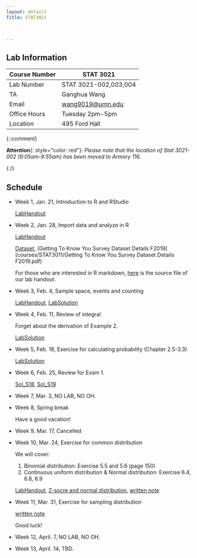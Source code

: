 ```yaml
---
layout: default
Title: STAT3021



---
```



## Lab Information

| Course Number | STAT 3021             |
| ------------- | --------------------- |
| Lab Number    | STAT 3021-002,003,004 |
| TA            | Ganghua Wang          |
| Email         | wang9019@umn.edu      |
| Office Hours  | Tuesday 2pm-5pm <br/> |
| Location      | 495 Ford Hall         |

{::comment}

**Attention**{: style="color: red"}: *Please note that the location of Stat 3021-002 (9:05am-9:55am) has been moved to Armory 116.* 

{:/}

<!-- ## Announcement

Well, according to recent updates on COVID-19, as you’ve already known, all classes are turned to on-line instructions. Here are the instructions for Lab and office hours for the remaining semester.

1. Lab and office hours will be held during the original time through ZOOM. You can log in to ZOOM at [umn.zoom.us](http://umn.zoom.us/) and download the APP if needed. The link to the meeting room is [https://umn.zoom.us/j/187830689](https://www.google.com/url?q=https%3A%2F%2Fumn.zoom.us%2Fj%2F187830689). Meeting ID: 187 830 689. 

   You can click on the icon below to add this event to your Google calendar.

   [![img](https://www.google.com/calendar/images/ext/gc_button1_en.gif)](https://calendar.google.com/event?action=TEMPLATE&tmeid=amJycDRqdWN1ZGRtYTh1Y21nYmZodXFtZjhfMjAyMDAzMjRUMTQwMDAwWiB3YW5nOTAxOUB1bW4uZWR1&tmsrc=wang9019%40umn.edu&scp=ALL)

2. For office hours, you can join the same meeting room above and unmute yourself to ask questions. You can also share your screen and write down anything you want to show me. Please wait if others are asking questions.

3. Feel free to join any lab section and ask questions at any time. Here are some **Online etiquette:**

   - Use headphones if possible. Mute yourself (unless you are talking). 
   - Don’t interrupt when another student is talking.
   - When something weird happens on the screen, or the sound stops, speak up or send a chat message in Zoom. My screen layout is somewhat different from the participants' screen.

4. If you have any questions, like you’re unfamiliar with ZOOM, don’t hesitate to reach out.

5. At last, stay healthy, take care of yourselves. -->



## Schedule

- Week 1, Jan. 21, Introduction to R and RStudio

  [LabHandout](courses/STAT3021/LabHandout_Week1.pdf)

- Week 2, Jan. 28, Import data and analyze in R

  [LabHandout](courses/STAT3021/Lab2_3021_S20.pdf) 
  
  [Dataset](courses/STAT3011/SurveyFall2019.csv), [Getting To Know You Survey Dataset Details F2019](courses/STAT3011/Getting To Know You Survey Dataset Details F2019.pdf)
  
  For those who are interested in R markdown, [here](courses/STAT3021/Lab2_3021_S20.rmd) is the source file of our lab handout. 
  
- Week 3, Feb. 4, Sample space, events and counting

  [LabHandout](courses/STAT3021/LabHandout3_3021_S19.pdf), [LabSolution](courses/STAT3021/Lab3_Sol.pdf)
  
- Week 4, Feb. 11, Review of integral

  Forget about the derivation of Example 2.
  
  [LabSolution](courses/STAT3021/Lab4_3021.pdf)

- Week 5, Feb. 18, Exercise for calculating probability (Chapter 2.5-3.3)

  [LabSolution](courses/STAT3021/LabWeek5Sol_3021_S20.pdf)

- Week 6, Feb. 25, Review for Exam 1. 

  [Sol_S18](courses/STAT3021/MidTermExamSol_3021_S18.pdf), [Sol_S19](courses/STAT3021/Exam1Sol_3021_S19.pdf)

- Week 7, Mar. 3, NO LAB, NO OH.

- Week 8, Spring break

  Have a good vacation!

- Week 9, Mar. 17, Cancelled

- Week 10, Mar. 24, Exercise for common distribution

  We will cover:
  
  1. Binomial distribution: Exercise 5.5 and 5.6 (page 150)
  2. Continuous uniform distribution & Normal distribution: Exercise 6.4, 6.6, 6.9
  
  [LabHandout](courses/STAT3021/note7.pdf), [Z-socre and normal distribution](courses/STAT3011/notes5.pdf), [written note](courses/STAT3021/week10.jpeg)

- Week 11, Mar. 31, Exercise for sampling distribution

  [written note](courses/STAT3021/note8.pdf)
  
  Good luck!
  
- Week 12, April. 7, NO LAB, NO OH.

- Week 13, April. 14, TBD.